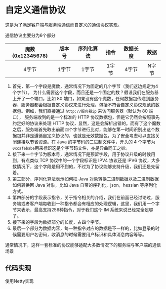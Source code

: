 # 自定义通信协议
这是为了满足客户端与服务端通信而自定义的通信协议实现。

通信协议主要分为6个部分


| 魔数(0x12345678) | 版本号 | 序列化算法 | 指令  | 数据长度 | 数据  |
| :--------------: | :----: | :--------: | :---: | :------: | :---: |
|      4字节       | 1字节  |   1字节    | 1字节 |  4字节   | N字节 |

1. 首先，第一个字段是魔数，通常情况下为固定的几个字节（我们这边规定为4个字节）。 为什么需要这个字段，而且还是一个固定的数？假设我们在服务器上开了一个端口，比如 80 端口，如果没有这个魔数，任何数据包传递到服务器，服务器都会根据自定义协议来进行处理，包括不符合自定义协议规范的数据包。例如，我们直接通过 `http://服务器ip` 来访问服务器（默认为 80 端口）， 服务端收到的是一个标准的 HTTP 协议数据包，但是它仍然会按照事先约定好的协议来处理 HTTP 协议，显然，这是会解析出错的。而有了这个魔数之后，服务端首先取出前面四个字节进行比对，能够在第一时间识别出这个数据包并非是遵循自定义协议的，也就是无效数据包，为了安全考虑可以直接关闭连接以节省资源。在 Java 的字节码的二进制文件中，开头的 4 个字节为`0xcafebabe`用来标识这是个字节码文件，亦是异曲同工之妙。
2. 接下来一个字节为版本号，通常情况下是预留字段，用于协议升级的时候用到，有点类似 TCP 协议中的一个字段标识是 IPV4 协议还是 IPV6 协议，大多数情况下，这个字段是用不到的，不过为了协议能够支持升级，我们还是先留着。
3. 第三部分，序列化算法表示如何把 Java 对象转换二进制数据以及二进制数据如何转换回 Java 对象，比如 Java 自带的序列化，json，hessian 等序列化方式。
4. 第四部分的字段表示指令，关于指令相关的介绍，我们在前面已经讨论过，服务端或者客户端每收到一种指令都会有相应的处理逻辑，这里，我们用一个字节来表示，最高支持256种指令，对于我们这个 IM 系统来说已经完全足够了。
5. 接下来的字段为数据部分的长度，占四个字节。
6. 最后一个部分为数据内容，每一种指令对应的数据是不一样的，比如登录的时候需要用户名密码，收消息的时候需要用户标识和具体消息内容等等。

通常情况下，这样一套标准的协议能够适配大多数情况下的服务端与客户端的通信场景

## 代码实现
使用Netty实现
